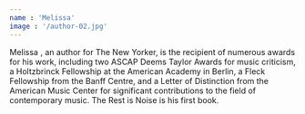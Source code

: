 ```yaml
---
name : 'Melissa'
image : '/author-02.jpg'
---
```


Melissa , an author for The New Yorker, is the recipient of numerous awards for his work, including two ASCAP Deems Taylor Awards for music criticism, a Holtzbrinck Fellowship at the American Academy in Berlin, a Fleck Fellowship from the Banff Centre, and a Letter of Distinction from the American Music Center for significant contributions to the field of contemporary music. The Rest is Noise is his first book.